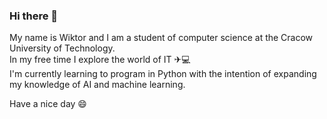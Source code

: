 ### Hi there 👋

My name is Wiktor and I am a student of computer science at the Cracow University of Technology. <br />
In my free time I explore the world of IT ✈💻 <br />
I'm currently learning to program in Python with the intention of expanding my knowledge of AI and machine learning.

Have a nice day 😄
